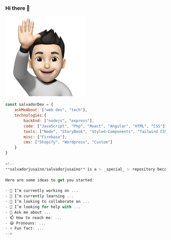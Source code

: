 ### Hi there 👋

<p align="left">
  <img src="https://raw.githubusercontent.com/salvadorjusaino/salvadorjusaino/main/hi.png" width="250px" />
</p>

```js
const salvadorDev = {    
    askMeAbout: ["web dev", "tech"],
    technologies:{
        backEnd: ["nodejs", "express"],
        code: ["JavaScript", "Php", "React", "Angular", "HTML", "CSS"],
        tools: ["Node", "StoryBook", "Styled-Components", "Tailwind CSS" ],       
        misc: ["Firebase"],
        cms: ["Shopify", "Wordpress", "Custom"]
    }
}

<!--
**salvadorjusaino/salvadorjusaino** is a ✨ _special_ ✨ repository because its `README.md` (this file) appears on your GitHub profile.

Here are some ideas to get you started:

- 🔭 I’m currently working on ...
- 🌱 I’m currently learning ...
- 👯 I’m looking to collaborate on ...
- 🤔 I’m looking for help with ...
- 💬 Ask me about ...
- 📫 How to reach me: ...
- 😄 Pronouns: ...
- ⚡ Fun fact: ...
-->
